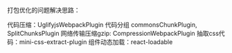 打包优化的问题解决思路：

代码压缩：UglifyjsWebpackPlugin
代码分组 commonsChunkPlugin, SplitChunksPlugin
网络传输压缩gzip: CompressionWebpackPlugin
抽取css代码：mini-css-extract-plugin
组件动态加载：react-loadable